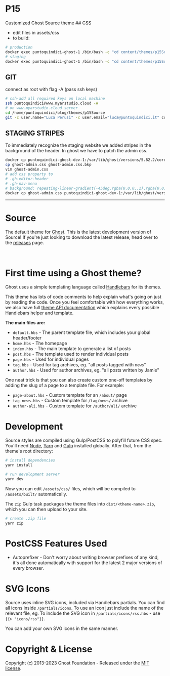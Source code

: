 # P15
Customized Ghost Source theme
## CSS
- edit files in assets/css
- to build:
```sh
# production
docker exec puntoquindici-ghost-1 /bin/bash -c "cd content/themes/p15Source && yarn pretest"
# staging
docker exec puntoquindici-ghost-1 /bin/bash -c "cd content/themes/p15Source && yarn pretest"
```

## GIT
connect as root with flag -A (pass ssh keys)
```sh
# ssh-add all required keys on local machine
ssh puntoquindici@www.myarstudio.cloud -A
# on www.myarstudio.cloud server
cd /home/puntoquindici/blog/themes/p15Source
git -c user.name="Luca Perusi" -c user.email="luca@puntoquindici.it" commit -m "_MESSAGE_HERE_"
```

## STAGING STRIPES
To immediately recognize the staging website we added stripes in the background of the header.
In ghost we have to patch the admin css.
```sh
docker cp puntoquindici-ghost-dev-1:/var/lib/ghost/versions/5.82.2/core/built/admin/assets/ghost-f84b3f229da06680df6c13ebd46ab671.css ghost-admin.css
cp ghost-admin.css ghost-admin.css.bkp
vim ghost-admin.css
# add css property to 
# .gh-editor-header
# .gh-nav-menu
# background: repeating-linear-gradient(-45deg,rgba(0,0,0,.1),rgba(0,0,0,.1) 15px,rgba(255,235,0,.2) 0,rgba(255,235,0,.2) 30px);
docker cp ghost-admin.css puntoquindici-ghost-dev-1:/var/lib/ghost/versions/5.82.2/core/built/admin/assets/ghost-f84b3f229da06680df6c13ebd46ab671.css
```


------------------------------------------------------------------------------------------------------------------------------



# Source

The default theme for [Ghost](http://github.com/tryghost/ghost/). This is the latest development version of Source! If you're just looking to download the latest release, head over to the [releases](https://github.com/TryGhost/Source/releases) page.

&nbsp;

# First time using a Ghost theme?

Ghost uses a simple templating language called [Handlebars](http://handlebarsjs.com/) for its themes.

This theme has lots of code comments to help explain what's going on just by reading the code. Once you feel comfortable with how everything works, we also have full [theme API documentation](https://ghost.org/docs/themes/) which explains every possible Handlebars helper and template.

**The main files are:**

- `default.hbs` - The parent template file, which includes your global header/footer
- `home.hbs` - The homepage
- `index.hbs` - The main template to generate a list of posts
- `post.hbs` - The template used to render individual posts
- `page.hbs` - Used for individual pages
- `tag.hbs` - Used for tag archives, eg. "all posts tagged with `news`"
- `author.hbs` - Used for author archives, eg. "all posts written by Jamie"

One neat trick is that you can also create custom one-off templates by adding the slug of a page to a template file. For example:

- `page-about.hbs` - Custom template for an `/about/` page
- `tag-news.hbs` - Custom template for `/tag/news/` archive
- `author-ali.hbs` - Custom template for `/author/ali/` archive


# Development

Source styles are compiled using Gulp/PostCSS to polyfill future CSS spec. You'll need [Node](https://nodejs.org/), [Yarn](https://yarnpkg.com/) and [Gulp](https://gulpjs.com) installed globally. After that, from the theme's root directory:

```bash
# install dependencies
yarn install

# run development server
yarn dev
```

Now you can edit `/assets/css/` files, which will be compiled to `/assets/built/` automatically.

The `zip` Gulp task packages the theme files into `dist/<theme-name>.zip`, which you can then upload to your site.

```bash
# create .zip file
yarn zip
```

# PostCSS Features Used

- Autoprefixer - Don't worry about writing browser prefixes of any kind, it's all done automatically with support for the latest 2 major versions of every browser.


# SVG Icons

Source uses inline SVG icons, included via Handlebars partials. You can find all icons inside `/partials/icons`. To use an icon just include the name of the relevant file, eg. To include the SVG icon in `/partials/icons/rss.hbs` - use `{{> "icons/rss"}}`.

You can add your own SVG icons in the same manner.


# Copyright & License

Copyright (c) 2013-2023 Ghost Foundation - Released under the [MIT license](LICENSE).
